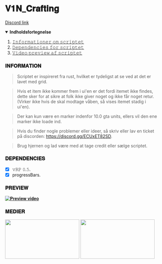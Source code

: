 # 𝐕𝟏𝐍_𝐂𝐫𝐚𝐟𝐭𝐢𝐧𝐠

[Discord link](https://discord.gg/ECUxET82SD)

<details open="open">
  <summary>𝐈𝐧𝐝𝐡𝐨𝐥𝐝𝐬𝐟𝐨𝐫𝐭𝐞𝐠𝐧𝐞𝐥𝐬𝐞</summary>
  <ol>
    <li><a href="#𝐈𝐍𝐅𝐎𝐑𝐌𝐀𝐓𝐈𝐎𝐍">𝙸𝚗𝚏𝚘𝚛𝚖𝚊𝚝𝚒𝚘𝚗𝚎𝚛 𝚘𝚖 𝚜𝚌𝚛𝚒𝚙𝚝𝚎𝚝</a></li>
    <li><a href="#𝐃𝐄𝐏𝐄𝐍𝐃𝐄𝐍𝐂𝐈𝐄𝐒">𝙳𝚎𝚙𝚎𝚗𝚍𝚎𝚗𝚌𝚒𝚎𝚜 𝚏𝚘𝚛 𝚜𝚌𝚛𝚒𝚙𝚝𝚎𝚝</a></li>
    <li><a href="#𝐏𝐑𝐄𝐕𝐈𝐄𝐖">𝚅𝚒𝚍𝚎𝚘 𝚙𝚛𝚎𝚟𝚒𝚎𝚠 𝚊𝚏 𝚜𝚌𝚛𝚒𝚙𝚝𝚎𝚝</a></li>
  </ol>
</details>

### 𝐈𝐍𝐅𝐎𝐑𝐌𝐀𝐓𝐈𝐎𝐍
> Scriptet er inspireret fra rust, hvilket er tydeligst at se ved at det er lavet med grid.

> Hvis et item ikke kommer frem i ui'en er det fordi itemet ikke findes, dette sker for at sikre at folk ikke giver noget og ikke får noget retur. 
  (Virker ikke hvis de skal modtage våben, så vises itemet stadig i ui'en).

> Der kan kun være en marker indenfor 10.0 gta units, ellers vil den ene marker ikke loade ind.

> Hvis du finder nogle problemer eller ideer, så skriv eller lav en ticket på discorden: https://discord.gg/ECUxET82SD.

> Brug hjernen og lad være med at tage credit eller sælge scriptet.

### 𝐃𝐄𝐏𝐄𝐍𝐃𝐄𝐍𝐂𝐈𝐄𝐒
- [x] 𝚟𝚁𝙿 𝟶.𝟻.
- [x] progressBars.

### 𝐏𝐑𝐄𝐕𝐈𝐄𝐖
[![𝐏𝐫𝐞𝐯𝐢𝐞𝐰 𝐯𝐢𝐝𝐞𝐨](https://i.ytimg.com/vi/3GGFSxFKB_w/hqdefault.jpg)](https://youtu.be/3GGFSxFKB_w)

### 𝐌𝐄𝐃𝐈𝐄𝐑
[<img src="https://cdn.vox-cdn.com/thumbor/VlgzMj5_REvgw7vItUeOy0KSYnY=/0x172:2400x1429/fit-in/1200x630/cdn.vox-cdn.com/uploads/chorus_asset/file/11946613/discord_logo_wordmark_2400.jpg" width="243px" height="127.575px">](https://discord.gg/ECUxET82SD) [<img src="https://1000logos.net/wp-content/uploads/2017/05/Old-YouTube-logo.jpg" width="243px" height="127.575px">](https://www.youtube.com/channel/UCxoJ3jF7onq1TRkOnAZAF8w)
